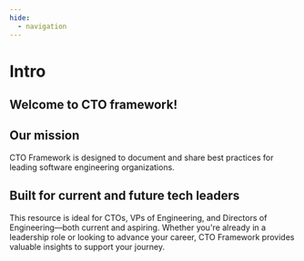 ```yaml
---
hide:
  - navigation
---
```


# Intro

## Welcome to CTO framework!

## Our mission

CTO Framework is designed to document and share best practices for leading software engineering organizations.

## Built for current and future tech leaders

This resource is ideal for CTOs, VPs of Engineering, and Directors of Engineering—both current and aspiring. Whether you're already in a leadership role or looking to advance your career, CTO Framework provides valuable insights to support your journey.
